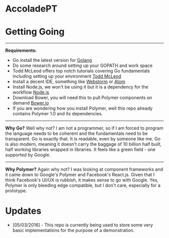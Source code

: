 # AccoladePT

# Getting Going
***
**Requirements:**
* Go install the latest version for [Golang](https://golang.org/)
* Do some research around setting up your GOPATH and work space
* Todd McLeod offers top notch tutorials covering Go fundamentals including setting up your environment [Todd McLeod](https://www.youtube.com/user/toddmcleod)
* Install a decent IDE, something like [Webstorm](https://www.jetbrains.com/webstorm/) or [Atom](https://atom.io/) 
* Install Node.js, we won't be using it but it is a dependency for the workflow [Node.js](https://nodejs.org/en/)
* Download Bower, you will need this to pull Polymer components on demand [Bower.io](http://bower.io/)
* If you are wondering how you install Polymer, well this repo already contains Polymer 1.0 and its dependencies.

***
**Why Go?**
Well why not? I am not a programmer, so if I am forced to program the language needs to be coherent and the fundamentals need to be transparent. Go is exactly that. It is readable, even by someone like me. Go is also modern, meaning it doesn't carry the baggage of 10 billion half built, half working libraries wrapped in libraries. It feels like a green field - one supported by Google.

***
**Why Polymer?**
Again why not? I was looking at component frameworks and it came down to Google's Polymer and Facebook's React.js. Given that I think Facebook's UI/UX is rubbish, it makes sense to go with Google. Yes, Polymer is only bleeding edge compatible, but I don't care, especially for a prototype.

# Updates
* [05/03/2016] - This repo is currently being used to store some very basic implementations for the purpose of a demonstration.
